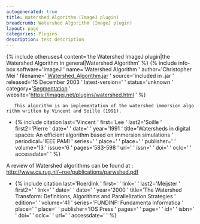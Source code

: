```yaml
---
autogenerated: true
title: Watershed Algorithm (ImageJ plugin)
breadcrumb: Watershed Algorithm (ImageJ plugin)
layout: page
categories: Plugins
description: test description
---
```


{% include otheruses4 content='the Watershed ImageJ plugin|the Watershed Algorithm in general|Watershed Algorithm' %} {% include info-box software='ImageJ ' name='Watershed Algorithm ' author='Christopher Mei ' filename=' [Watershed\_Algorithm.jar](https://imagej.net/plugins/download/jars/Watershed_Algorithm.jar) ' source='included in .jar ' released='15 December 2003 ' latest-version=' ' status='unknown ' category='[Segmentation](_Category_Segmentation ) ' website='https://imagej.net/plugins/watershed.html ' %}

`   This algorithm is an implementation of the watershed immersion algorithm written by Vincent and Soille (1991).`

  - {% include citation last='Vincent ' first='Lee ' last2='Soille ' first2='Pierre ' date=' ' date=' ' year='1991 ' title='Watersheds in digital spaces: An efficient algorithm based on immersion simulations ' periodical='IEEE PAMI ' series=' ' place=' ' place=' ' publisher=' ' volume='13 ' issue='6 ' pages='583-598 ' url=' ' issn=' ' doi=' ' oclc=' ' accessdate=' ' %}

A review of Watershed algorithms can be found at : http://www.cs.rug.nl/~roe/publications/parwshed.pdf

  - {% include citation last='Roerdink ' first=' ' link=' ' last2='Meijster ' first2=' ' link=' ' date=' ' date=' ' year='2000 ' title='The Watershed Transform: Definitions, Algorithms and Parallelization Strategies ' edition=' ' volume='41 ' series='FUNDINF: Fundamenta Informatica ' place=' ' place=' ' publisher='IOS Press ' pages=' ' page=' ' id=' ' isbn=' ' doi=' ' oclc=' ' url=' ' accessdate=' ' %}


